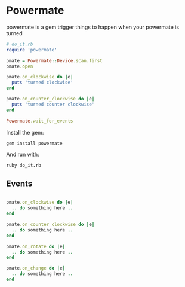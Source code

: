 # Powermate

powermate is a gem trigger things to happen when your powermate is turned

``` ruby
# do_it.rb
require 'powermate'

pmate = Powermate::Device.scan.first
pmate.open

pmate.on_clockwise do |e|
  puts 'turned clockwise'
end

pmate.on_counter_clockwise do |e|
  puts 'turned counter clockwise'
end

Powermate.wait_for_events
```

Install the gem:

``` shell
gem install powermate
```

And run with:

``` shell
ruby do_it.rb
```

## Events

``` ruby

pmate.on_clockwise do |e|
  .. do something here ..
end

pmate.on_counter_clockwise do |e|
  .. do something here ..
end

pmate.on_rotate do |e|
  .. do something here ..
end

pmate.on_change do |e|
  .. do something here ..
end

```

